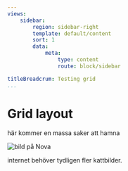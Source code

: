 ```yaml
---
views:
    sidebar:
        region: sidebar-right
        template: default/content
        sort: 1
        data:
            meta:
                type: content
                route: block/sidebar

titleBreadcrum: Testing grid
...
```


Grid layout
===============================


här kommer en massa saker att hamna


![bild på Nova](img/Nova.JPG)

internet behöver tydligen fler kattbilder.